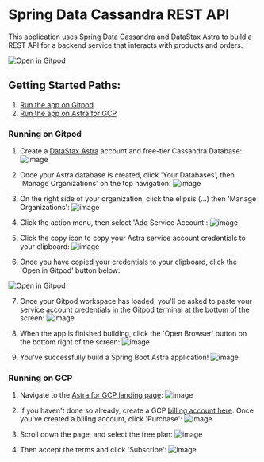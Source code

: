 # Spring Data Cassandra REST API

This application uses Spring Data Cassandra and DataStax Astra to build a REST API for a backend service that interacts with products and orders.

[![Open in Gitpod](https://gitpod.io/button/open-in-gitpod.svg)](https://dtsx.io/2QjoULs)

## Getting Started Paths:
1. [Run the app on Gitpod](#running-on-gitpod)
2. [Run the app on Astra for GCP](#running-on-gcp)

### Running on Gitpod

1. Create a [DataStax Astra](https://astra.datastax.com/register?utm_source=github&utm_medium=referral&utm_campaign=spring-data-starter) account and free-tier Cassandra Database: 
![image](https://user-images.githubusercontent.com/3254549/90944037-75aa8180-e3d1-11ea-9b17-91929d55bc07.png)

   
2. Once your Astra database is created, click 'Your Databases', then 'Manage Organizations' on the top navigation: 
![image](https://user-images.githubusercontent.com/3254549/90944069-9f63a880-e3d1-11ea-834a-968ffe69e37b.png)
  
  
3. On the right side of your organization, click the elipsis (...) then 'Manage Organizations': 
![image](https://user-images.githubusercontent.com/3254549/90944096-c02bfe00-e3d1-11ea-9513-b3362cdfd77a.png)

4. Click the action menu, then select 'Add Service Account':
![image](https://user-images.githubusercontent.com/3254549/90944155-05503000-e3d2-11ea-9d2a-8c376b027358.png)

5. Click the copy icon to copy your Astra service account credentials to your clipboard:
![image](https://user-images.githubusercontent.com/3254549/90944221-3c264600-e3d2-11ea-9d04-46915f1c3731.png)

6. Once you have copied your credentials to your clipboard, click the 'Open in Gitpod' button below:

[![Open in Gitpod](https://gitpod.io/button/open-in-gitpod.svg)](https://dtsx.io/2QjoULs)
   
7. Once your Gitpod workspace has loaded, you'll be asked to paste your service account credentials in the Gitpod terminal at the bottom of the screen:
![image](https://user-images.githubusercontent.com/3254549/90944321-e900c300-e3d2-11ea-9624-dae5f81b6a0a.png)

8. When the app is finished building, click the 'Open Browser' button on the bottom right of the screen:
![image](https://user-images.githubusercontent.com/3254549/90944371-249b8d00-e3d3-11ea-8305-b7d4fad9742c.png)

9. You've successfully build a Spring Boot Astra application!
![image](https://user-images.githubusercontent.com/3254549/90944387-439a1f00-e3d3-11ea-9df4-e8a5580c62cd.png)

### Running on GCP

1. Navigate to the [Astra for GCP landing page](https://console.cloud.google.com/marketplace/product/endpoints/prod.cloud.datastax.com):
![image](https://user-images.githubusercontent.com/3254549/91092366-c1953a80-e60c-11ea-9228-e7fcf204303f.png)

2. If you haven't done so already, create a GCP [billing account here](https://console.cloud.google.com/billing/linkedaccount). Once you've created a billing account, click 'Purchase':
![image](https://user-images.githubusercontent.com/3254549/91092716-4a13db00-e60d-11ea-8f7c-b82eef3120ce.png)

3. Scroll down the page, and select the free plan:
![image](https://user-images.githubusercontent.com/3254549/91092831-73346b80-e60d-11ea-9abd-e2840312582d.png)

4. Then accept the terms and click 'Subscribe':
![image](https://user-images.githubusercontent.com/3254549/91092903-8810ff00-e60d-11ea-877d-bc11388759e1.png)

